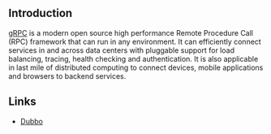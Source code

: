 ## Introduction

[gRPC](https://grpc.io/) is a modern open source high performance Remote Procedure Call (RPC) framework that can run in any environment. 
It can efficiently connect services in and across data centers with pluggable support for load balancing, tracing, health checking and authentication. 
It is also applicable in last mile of distributed computing to connect devices, mobile applications and browsers to backend services.

## Links

- [Dubbo](/docs/CS/Framework/Dubbo/Dubbo.md)